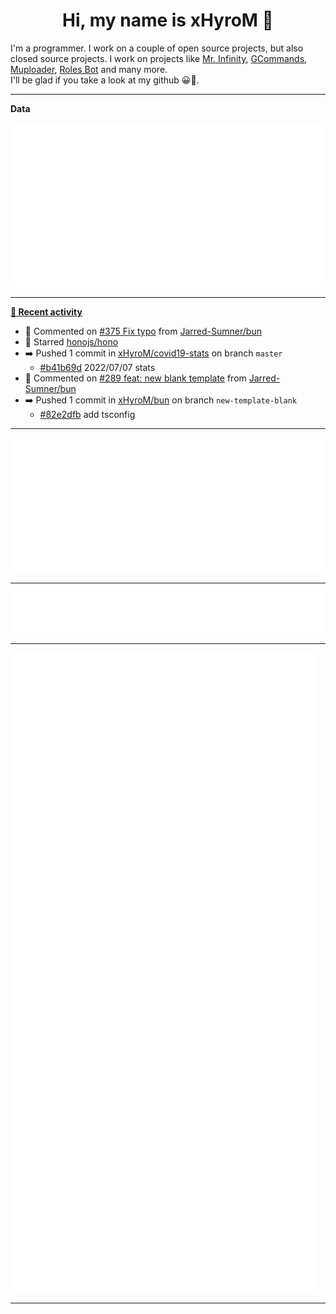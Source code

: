 <p align="center">
    <!-- <img src="https://avatars.githubusercontent.com/u/56601352" width="192" alt="hyro's pfp" /> -->
    <h1 align="center">Hi, my name is xHyroM 👋</h1>
</p>

I'm a programmer. I work on a couple of open source projects, but also closed source projects. I work on projects like [Mr. Infinity](https://discord.com/oauth2/authorize?client_id=720321585625694239&scope=bot%20applications.commands&permissions=8&redirect_uri=https://blobs.gq/imanager&prompt=consent&response_type=code), [GCommands](https://github.com/Garlic-Team/GCommands), [Muploader](https://github.com/xHyroM/Muploder), [Roles Bot](https://github.com/xHyroM/roles-bot) and many more.  
I'll be glad if you take a look at my github 😀👀.

___
**Data**

<img src="https://github.com/xHyroM/xHyroM/blob/master/.cache/base.svg">

___

**[📰 Recent activity](https://github.com/xHyroM)**
* 💬 Commented on [#375 Fix typo](https://github.com/Jarred-Sumner/bun/issues/375) from [Jarred-Sumner/bun](https://github.com/Jarred-Sumner/bun)
* 🌟 Starred [honojs/hono](https://github.com/honojs/hono)
* ➡️ Pushed 1 commit in [xHyroM/covid19-stats](https://github.com/xHyroM/covid19-stats) on branch `master`
  * [#b41b69d](https://github.com/xHyroM/covid19-stats/commit/b41b69d) 2022/07/07 stats
* 💬 Commented on [#289 feat: new blank template](https://github.com/Jarred-Sumner/bun/issues/289) from [Jarred-Sumner/bun](https://github.com/Jarred-Sumner/bun)
* ➡️ Pushed 1 commit in [xHyroM/bun](https://github.com/xHyroM/bun) on branch `new-template-blank`
  * [#82e2dfb](https://github.com/xHyroM/bun/commit/82e2dfb) add tsconfig


___

<img src="https://github.com/xHyroM/xHyroM/blob/master/.cache/isocalendar.svg">

___

<img src="https://github.com/xHyroM/xHyroM/blob/master/.cache/languages.svg">

___

<img src="https://github.com/xHyroM/xHyroM/blob/master/.cache/achievements.svg">

___
